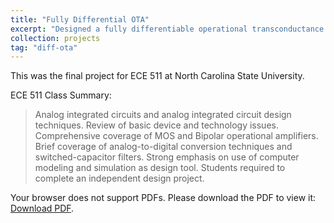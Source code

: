 ```yaml
---
title: "Fully Differential OTA"
excerpt: "Designed a fully differentiable operational transconductance amplifier (OTA) to within the required specifications.<br/><img src='/images/projects/511_project_thumbnail.png'>"
collection: projects
tag: "diff-ota"
---
```


This was the final project for ECE 511 at North Carolina State University.

ECE 511 Class Summary:
>Analog integrated circuits and analog integrated circuit design techniques. Review of basic device and technology issues. Comprehensive coverage of MOS and Bipolar operational amplifiers. Brief coverage of analog-to-digital conversion techniques and switched-capacitor filters. Strong emphasis on use of computer modeling and simulation as design tool. Students required to complete an independent design project.

<object data="../../files/511-ota.pdf" type="application/pdf" style="width: 100%;" height="800">
  <p>Your browser does not support PDFs. Please download the PDF to view it: 
    <a href="../../files/511-ota.pdf">Download PDF</a>.
  </p>
</object>
